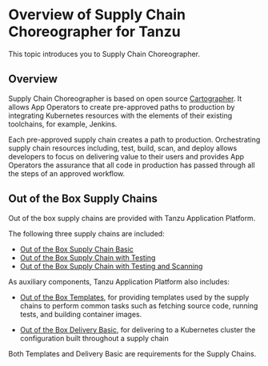 # Overview of Supply Chain Choreographer for Tanzu

This topic introduces you to Supply Chain Choreographer.

## <a id="overview"></a> Overview

Supply Chain Choreographer is based on open source [Cartographer](https://cartographer.sh/docs/).
It allows App Operators to create pre-approved paths to production by integrating Kubernetes
resources with the elements of their existing toolchains, for example, Jenkins.

Each pre-approved supply chain creates a path to production. Orchestrating supply chain
resources including, test, build, scan, and deploy allows developers to focus on
delivering value to their users and provides App Operators the assurance that
all code in production has passed through all the steps of an approved workflow.

## <a id="out-of-the-box-supply-chains"></a> Out of the Box Supply Chains

Out of the box supply chains are provided with Tanzu Application Platform.

The following three supply chains are included:

- [Out of the Box Supply Chain Basic](ootb-supply-chain-basic.html)
- [Out of the Box Supply Chain with Testing](ootb-supply-chain-testing.html)
- [Out of the Box Supply Chain with Testing and Scanning](ootb-supply-chain-testing-scanning.html)

As auxiliary components, Tanzu Application Platform also includes:

- [Out of the Box Templates](ootb-templates.html), for providing templates used by the supply chains
  to perform common tasks such as fetching source code, running tests, and
  building container images.

- [Out of the Box Delivery Basic](ootb-delivery-basic.html), for delivering to a Kubernetes cluster the
  configuration built throughout a supply chain

Both Templates and Delivery Basic are requirements for the Supply Chains.
